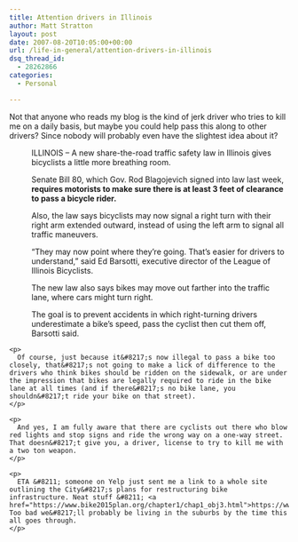 ```yaml
---
title: Attention drivers in Illinois
author: Matt Stratton
layout: post
date: 2007-08-20T10:05:00+00:00
url: /life-in-general/attention-drivers-in-illinois
dsq_thread_id:
  - 28262866
categories:
  - Personal

---
```

Not that anyone who reads my blog is the kind of jerk driver who tries to kill me on a daily basis, but maybe you could help pass this along to other drivers? Since nobody will probably even have the slightest idea about it?

<div style="margin-left:40px;">
  ILLINOIS &#8211; A new share-the-road traffic safety law in Illinois gives bicyclists a little more breathing room. </p> 
  
  <p>
    Senate Bill 80, which Gov. Rod Blagojevich signed into law last week, <span style="font-weight:bold;">requires motorists to make sure there is at least 3 feet of clearance to pass a bicycle rider. </span>
  </p>
  
  <p>
    Also, the law says bicyclists may now signal a right turn with their right arm extended outward, instead of using the left arm to signal all traffic maneuvers.
  </p>
  
  <p>
    &#8220;They may now point where they&#8217;re going. That&#8217;s easier for drivers to understand,&#8221; said Ed Barsotti, executive director of the League of Illinois Bicyclists.
  </p>
  
  <p>
    The new law also says bikes may move out farther into the traffic lane, where cars might turn right.
  </p>
  
  <p>
    The goal is to prevent accidents in which right-turning drivers underestimate a bike&#8217;s speed, pass the cyclist then cut them off, Barsotti said.</div> 
    
    <p>
      Of course, just because it&#8217;s now illegal to pass a bike too closely, that&#8217;s not going to make a lick of difference to the drivers who think bikes should be ridden on the sidewalk, or are under the impression that bikes are legally required to ride in the bike lane at all times (and if there&#8217;s no bike lane, you shouldn&#8217;t ride your bike on that street).
    </p>
    
    <p>
      And yes, I am fully aware that there are cyclists out there who blow red lights and stop signs and ride the wrong way on a one-way street. That doesn&#8217;t give you, a driver, license to try to kill me with a two ton weapon.
    </p>
    
    <p>
      ETA &#8211; someone on Yelp just sent me a link to a whole site outlining the City&#8217;s plans for restructuring bike infrastructure. Neat stuff &#8211; <a href="https://www.bike2015plan.org/chapter1/chap1_obj3.html">https://www.bike2015plan.org/chapter1/chap1_obj3.html</a>. Too bad we&#8217;ll probably be living in the suburbs by the time this all goes through.
    </p>